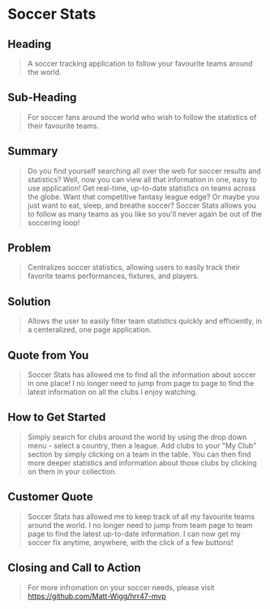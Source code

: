 # Soccer Stats #

<!--
> This material was originally posted [here](http://www.quora.com/What-is-Amazons-approach-to-product-development-and-product-management). It is reproduced here for posterities sake.

There is an approach called "working backwards" that is widely used at Amazon. They work backwards from the customer, rather than starting with an idea for a product and trying to bolt customers onto it. While working backwards can be applied to any specific product decision, using this approach is especially important when developing new products or features.

For new initiatives a product manager typically starts by writing an internal press release announcing the finished product. The target audience for the press release is the new/updated product's customers, which can be retail customers or internal users of a tool or technology. Internal press releases are centered around the customer problem, how current solutions (internal or external) fail, and how the new product will blow away existing solutions.

If the benefits listed don't sound very interesting or exciting to customers, then perhaps they're not (and shouldn't be built). Instead, the product manager should keep iterating on the press release until they've come up with benefits that actually sound like benefits. Iterating on a press release is a lot less expensive than iterating on the product itself (and quicker!).

If the press release is more than a page and a half, it is probably too long. Keep it simple. 3-4 sentences for most paragraphs. Cut out the fat. Don't make it into a spec. You can accompany the press release with a FAQ that answers all of the other business or execution questions so the press release can stay focused on what the customer gets. My rule of thumb is that if the press release is hard to write, then the product is probably going to suck. Keep working at it until the outline for each paragraph flows.

Oh, and I also like to write press-releases in what I call "Oprah-speak" for mainstream consumer products. Imagine you're sitting on Oprah's couch and have just explained the product to her, and then you listen as she explains it to her audience. That's "Oprah-speak", not "Geek-speak".

Once the project moves into development, the press release can be used as a touchstone; a guiding light. The product team can ask themselves, "Are we building what is in the press release?" If they find they're spending time building things that aren't in the press release (overbuilding), they need to ask themselves why. This keeps product development focused on achieving the customer benefits and not building extraneous stuff that takes longer to build, takes resources to maintain, and doesn't provide real customer benefit (at least not enough to warrant inclusion in the press release).
 -->

## Heading ##
  > A soccer tracking application to follow your favourite teams around the world.

## Sub-Heading ##
  > For soccer fans around the world who wish to follow the statistics of their favourite teams.

## Summary ##
  > Do you find yourself searching all over the web for soccer results and statistics? Well, now you can view all that information in one, easy to use application! Get real-time, up-to-date statistics on teams across the globe. Want that competitive fantasy league edge? Or maybe you just want to eat, sleep, and breathe soccer? Soccer Stats allows you to follow as many teams as you like so you'll never again be out of the soccering loop!

## Problem ##
  > Centralizes soccer statistics, allowing users to easily track their favorite teams performances, fixtures, and players.

## Solution ##
  > Allows the user to easily filter team statistics quickly and efficiently, in a centeralized, one page application.

## Quote from You ##
  > Soccer Stats has allowed me to find all the information about soccer in one place! I no longer need to jump from page to page to find the latest information on all the clubs I enjoy watching.

## How to Get Started ##
  > Simply search for clubs around the world by using the drop down menu - select a country, then a league. Add clubs to your "My Club" section by simply clicking on a team in the table. You can then find more deeper statistics and information about those clubs by clicking on them in your collection.

## Customer Quote ##
  > Soccer Stats has allowed me to keep track of all my favourite teams around the world. I no longer need to jump from team page to team page to find the latest up-to-date information. I can now get my soccer fix anytime, anywhere, with the click of a few buttons!

## Closing and Call to Action ##
  > For more infromation on your soccer needs, please visit https://github.com/Matt-Wigg/hrr47-mvp

